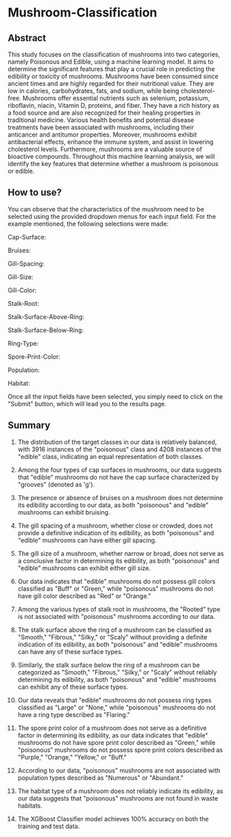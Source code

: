 # Mushroom-Classification

## Abstract

This study focuses on the classification of mushrooms into two categories, namely Poisonous and Edible, using a machine learning model. It aims to determine the significant features that play a crucial role in predicting the edibility or toxicity of mushrooms. Mushrooms have been consumed since ancient times and are highly regarded for their nutritional value. They are low in calories, carbohydrates, fats, and sodium, while being cholesterol-free. Mushrooms offer essential nutrients such as selenium, potassium, riboflavin, niacin, Vitamin D, proteins, and fiber. They have a rich history as a food source and are also recognized for their healing properties in traditional medicine. Various health benefits and potential disease treatments have been associated with mushrooms, including their anticancer and antitumor properties. Moreover, mushrooms exhibit antibacterial effects, enhance the immune system, and assist in lowering cholesterol levels. Furthermore, mushrooms are a valuable source of bioactive compounds. Throughout this machine learning analysis, we will identify the key features that determine whether a mushroom is poisonous or edible.

## How to use?

You can observe that the characteristics of the mushroom need to be selected using the provided dropdown menus for each input field. For the example mentioned, the following selections were made:

Cap-Surface: 

Bruises: 

Gill-Spacing:

Gill-Size: 

Gill-Color: 

Stalk-Root:

Stalk-Surface-Above-Ring: 

Stalk-Surface-Below-Ring: 

Ring-Type:

Spore-Print-Color: 

Population: 

Habitat: 

Once all the input fields have been selected, you simply need to click on the "Submit" button, which will lead you to the results page.

## Summary

1. The distribution of the target classes in our data is relatively balanced, with 3916 instances of the "poisonous" class and 4208 instances of the "edible" class, indicating an equal representation of both classes.

2. Among the four types of cap surfaces in mushrooms, our data suggests that "edible" mushrooms do not have the cap surface characterized by "grooves" (denoted as 'g').

3. The presence or absence of bruises on a mushroom does not determine its edibility according to our data, as both "poisonous" and "edible" mushrooms can exhibit bruising.

4. The gill spacing of a mushroom, whether close or crowded, does not provide a definitive indication of its edibility, as both "poisonous" and "edible" mushrooms can have either gill spacing.

5. The gill size of a mushroom, whether narrow or broad, does not serve as a conclusive factor in determining its edibility, as both "poisonous" and "edible" mushrooms can exhibit either gill size.

6. Our data indicates that "edible" mushrooms do not possess gill colors classified as "Buff" or "Green," while "poisonous" mushrooms do not have gill color described as "Red" or "Orange."

7. Among the various types of stalk root in mushrooms, the "Rooted" type is not associated with "poisonous" mushrooms according to our data.

8. The stalk surface above the ring of a mushroom can be classified as "Smooth," "Fibrous," "Silky," or "Scaly" without providing a definite indication of its edibility, as both "poisonous" and "edible" mushrooms can have any of these surface types.

9. Similarly, the stalk surface below the ring of a mushroom can be categorized as "Smooth," "Fibrous," "Silky," or "Scaly" without reliably determining its edibility, as both "poisonous" and "edible" mushrooms can exhibit any of these surface types.

10. Our data reveals that "edible" mushrooms do not possess ring types classified as "Large" or "None," while "poisonous" mushrooms do not have a ring type described as "Flaring."

11. The spore print color of a mushroom does not serve as a definitive factor in determining its edibility, as our data indicates that "edible" mushrooms do not have spore print color described as "Green," while "poisonous" mushrooms do not possess spore print colors described as "Purple," "Orange," "Yellow," or "Buff."

12. According to our data, "poisonous" mushrooms are not associated with population types described as "Numerous" or "Abundant."

13. The habitat type of a mushroom does not reliably indicate its edibility, as our data suggests that "poisonous" mushrooms are not found in waste habitats.

14. The XGBoost Classifier model achieves 100% accuracy on both the training and test data.





